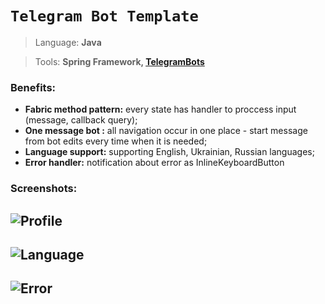 # ``Telegram Bot Template``
>Language: **Java**

>Tools: **Spring Framework, [TelegramBots](https://github.com/rubenlagus/TelegramBots)**

### Benefits: 

+ **Fabric method pattern:** every state has handler to proccess input (message, callback query);
+ **One message bot :** all navigation occur in one place - start message from bot edits every time when it is needed;
+ **Language support:** supporting English, Ukrainian, Russian languages;
+ **Error handler:** notification about error as InlineKeyboardButton

### Screenshots:

![Profile](https://github.com/m-tsybulskyi-git/telegram-bot-template/blob/master/src/main/resources/static/images/profile.png)
---
![Language](https://github.com/m-tsybulskyi-git/telegram-bot-template/blob/master/src/main/resources/static/images/language.png)
---
![Error](https://github.com/m-tsybulskyi-git/telegram-bot-template/blob/master/src/main/resources/static/images/error.png)
---
